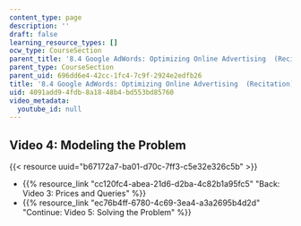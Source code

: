 ```yaml
---
content_type: page
description: ''
draft: false
learning_resource_types: []
ocw_type: CourseSection
parent_title: '8.4 Google AdWords: Optimizing Online Advertising  (Recitation)'
parent_type: CourseSection
parent_uid: 696dd6e4-42cc-1fc4-7c9f-2924e2edfb26
title: '8.4 Google AdWords: Optimizing Online Advertising  (Recitation)'
uid: 4091add9-4fdb-8a18-48b4-bd553bd85760
video_metadata:
  youtube_id: null
---
```

## Video 4: Modeling the Problem

{{< resource uuid="b67172a7-ba01-d70c-7ff3-c5e32e326c5b" >}}

- {{% resource_link "cc120fc4-abea-21d6-d2ba-4c82b1a95fc5" "Back: Video 3: Prices and Queries" %}}
- {{% resource_link "ec76b4ff-6780-4c69-3ea4-a3a2695b4d2d" "Continue: Video 5: Solving the Problem" %}}